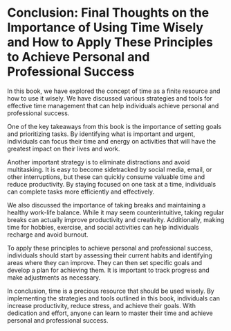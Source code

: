 Conclusion: Final Thoughts on the Importance of Using Time Wisely and How to Apply These Principles to Achieve Personal and Professional Success
================================================================================================================================================

In this book, we have explored the concept of time as a finite resource and how to use it wisely. We have discussed various strategies and tools for effective time management that can help individuals achieve personal and professional success.

One of the key takeaways from this book is the importance of setting goals and prioritizing tasks. By identifying what is important and urgent, individuals can focus their time and energy on activities that will have the greatest impact on their lives and work.

Another important strategy is to eliminate distractions and avoid multitasking. It is easy to become sidetracked by social media, email, or other interruptions, but these can quickly consume valuable time and reduce productivity. By staying focused on one task at a time, individuals can complete tasks more efficiently and effectively.

We also discussed the importance of taking breaks and maintaining a healthy work-life balance. While it may seem counterintuitive, taking regular breaks can actually improve productivity and creativity. Additionally, making time for hobbies, exercise, and social activities can help individuals recharge and avoid burnout.

To apply these principles to achieve personal and professional success, individuals should start by assessing their current habits and identifying areas where they can improve. They can then set specific goals and develop a plan for achieving them. It is important to track progress and make adjustments as necessary.

In conclusion, time is a precious resource that should be used wisely. By implementing the strategies and tools outlined in this book, individuals can increase productivity, reduce stress, and achieve their goals. With dedication and effort, anyone can learn to master their time and achieve personal and professional success.
